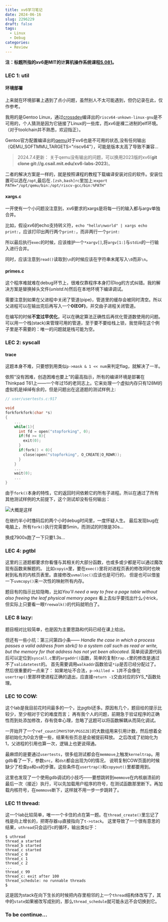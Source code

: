 ```yaml
---
title: xv6学习笔记
date: 2024-06-16
slug: 2296229
draft: false
tags:
  - Linux
  - Debug
categories:
  - Review
---
```


**注：标题所指的xv6是MIT的计算机操作系统课程[S.081](https://pdos.csail.mit.edu/6.828/2020/schedule.html)。**

### LEC 1: util

#### 环境部署

上来就在环境部署上遇到了点小问题，虽然别人不太可能遇到，但仍记录在此，仅作参考。

我用的是Gentoo Linux，通过[crossdev](https://wiki.gentoo.org/wiki/Crossdev)编译出的``riscv64-unkown-linux-gnu``是不可用的，个人猜测是因为它链接了Linux的一些库，而xv6是裸二进制的elf环境。（对于toolchain并不熟悉，欢迎指正）。

Gentoo官方配置编译出的[qemu](https://packages.gentoo.org/packages/app-emulation/qemu)对于xv6也是不可用的状态,没有任何输出（QEMU_SOFTMMU_TARGETS="riscv64"），可能是版本太高了导致不兼容...

> 2024.7.4更新：
> 关于qemu没有输出的问题，可以换用2023版的xv6(**git clone git://g.csail.mit.edu/xv6-labs-2023**)。

二者的解决方案是一样的，就是按照课程的教程下载编译安装对应的软件。安装位置可以选在`/opt`,最后在`.[zsh,bash]rc`里加上:`export PATH="/opt/qemu/bin:/opt/riscv-gcc/bin:%PATH"`

#### xargs.c
一开使有一个小问题没注意到，xv6要求的xargs是将每一行的输入都与argv单独合并。

比如，假设xv6的echo支持转义符，`echo "hello\nworld" | xargs echo print:`，应该打印出两行两个`print:`，而非两行一个`print:`

所以最后执行`exec`的时候，应该维护一个`*xargv[]`,将`argv[1:]`与`stdin`的一行输入进行合并。

同时，应该注意到`read()`读取到`\n`的时候应该在字符串末尾写入`\0`而非`\n`。

#### primes.c
这个程序难就难在debug环节上，很难仅靠程序本身打印log的方式纠错。我的解决方案是替换掉头文件(*unistd.h*)然后在本地环境下编译调试。

需要注意到如果在父进程中关闭了管道(pipe)，管道里的缓存会被同时清空。所以父进程可以在输出完后再写入一个**0(EOF)**，并交由子进程关闭管道。

在编写的时候**不宜过早优化**，可以在确定算法正确性后再优化管道数使用的问题。可以用一个栈(stack)来管理可用的管道，至于要不要给栈上锁，我觉得在这个例子里是不需要的：唯一的问题就是栈可能为空。

### LEC 2: syscall

#### trace
这题本身不难，只要想到用类似`p->mask & 1 << num`来判定flag，就解决了一半。

依照“没有困难，创造困难也要上”的最高指示，所有的编译环境是部署在Thinkpad T61上——一个年过15的老同志上。它来处理一个虚拟内存只有128M的虚拟机是绰绰有余的，但是问题出在这道题的测试样例上:
```C
// user/usertests.c:917

void
forkforkfork(char *s)
{
    ...
    while(1){
      int fd = open("stopforking", 0);
      if(fd >= 0){
        exit(0);
      }
      if(fork() < 0){
        close(open("stopforking", O_CREATE|O_RDWR));
      }
    }
    ...
    wait(0);
    ...
}
```

由于`fork()`本身的特性，它的返回时间依赖它的所有子进程。所以在通过了所有其他测试样例的大前提下，这个测试却没有任何输出：

![大概是这样](/images/syscall-trace.png)

在继约半小时撸码后的两个小时debug时间里，一度怀疑人生。
最后发现bug在电脑上，所有`fork()`执行完需要5min，而测试的时限是30s...

换成7900x跑了一下只要1.3s...

### LEC 4: pgtbl

这里的三道题都要求你看懂与其相关的大部分函数，也或多或少都是可以通过魔改现有函数来解题的。
比如`copyin`里，要在`exec()`里将对进程页表的修改同时也映射到私有的内核页表里。直接修改`uvmalloc()`应该也是可行的，
但是也可以借鉴一下`uvmcopy()`来一次性的映射所有内存。

题目有的指示比较隐晦，比如*You'll need a way to free a page table without also freeing the leaf physical memory pages*
看上去似乎要找出什么小trick，但实际上只要看一眼`freewalk()`的代码就明白了。

### LEC 8 lazy:

题目相对比较简单，也是因为主要思路和代码已经在课上给出。

但还有一些小坑：第三问第四小条——
*Handle the case in which a process passes a valid address from sbrk() to a system call such as read or write, but the memory for that address has not yet been allocated.*
简单阅读源代码后可以定位到`syscall.c`里的`argaddr()`函数，简单的复制`trap.c`里的修改是通过不了`validatetest`的。
首先需要调用`walkaddr`函数验证`*ip`是否已经分配过了。然后很重要的一点来了：
如果地址不合法，`p->killed = 1`并不会像在`usertrap()`里那样使进程正确的退出，应直接`return -1`交由对应的SYS_*函数处理。


### LEC 10 COW:

这个lab是我目前花时间最多的一个，比pgtbl还多。原因有几个，题目给的提示比较少，至少相对于它的难度而言；
再有我个人的问题，前期急于验证程序的正确性而到处添加修改，存有侥幸心理，忽略了这题可以将函数解耦从而简化调试。

一开始开了一个`ref_count[PHYSTOP/PGSIZE]`的大数组用来引用计数，然后想着全部初始化为0会方便一些，结果有些页总是会被提前释放。
之后改成了初始化为1，父进程的引用也算一次，逻辑上也更说得通。

最麻烦的是要通过`usertests`，很多组测试都会在`memmove`上触发`kerneltrap`。用gdb看了一下，参数`src`，和`dst`都会出现为0的情况，
说明复制COW页面的时候缺少了检查`pa`和`va`的步骤。这些条件在`usertrap()`和`copyout()`里都要用到。

这里也发现了一个使用gdb调试的小技巧——要想跳转到`memmove`在内核崩溃前的最后一次（接近）执行，可以先加载用户程序的符号，在测试函数那里断下。再加载内核符号，在`memmove`断下，这样就不用一步一步跳转了。

### LEC 11 thread:

这一个lab比较简单，唯一一个卡住的点在第一题。在`thread_create()`里忘记了栈是向上增长的，把寄存器`sp`直接指向了`t->stack`。
这里导致了一个很有意思的结果，`uthread`只会运行c的循环，输出类似于：
```
$ uthread
thread_a started
thread_b started
thread_c started
thread_c 0
thread_c 1
thread_c 2
...
thread_c 99
thread_c: exit after 100
thread_schedule: no runnable threads
$ 
```
这是因为stack在向下生长的时候把内存里相邻的上一个`thread`结构体改写了，其中的`state`如果被改写成别的，那么`thread_schedule`就可能永远不会切换到它。

### To be continue...
